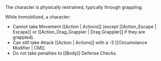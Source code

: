 The character is physically restrained, typically through grappling.

While Immobilized, a character:

- Cannot take Movement [[Action | Actions]] (except [[Action_Escape | Escape]] or [[Action_Drag_Grappler | Drag Grappler]] if they are grappled).
- Can still take Attack [[Action | Actions]] with a -3 [[Circumstance Modifier | CM]].
- Do not take penalties to [[Body]] Defense Checks.
